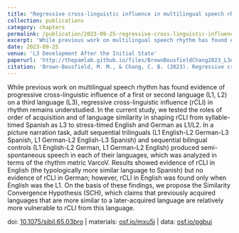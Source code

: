 ```yaml
---
title: "Regressive cross-linguistic influence in multilingual speech rhythm: The role of language similarity"
collection: publications
category: chapters
permalink: /publication/2023-09-25-regressive-cross-linguistic-influence
excerpt: 'While previous work on multilingual speech rhythm has found evidence of progressive cross-linguistic influence...'
date: 2023-09-25
venue: 'L3 Development After the Initial State'
paperurl: 'http://thepamlab.github.io/files/BrownBousfieldChang2023_L3AIS.pdf'
citation: 'Brown-Bousfield, M. M., & Chang, C. B. (2023). Regressive cross-linguistic influence in multilingual speech rhythm: The role of language similarity. In M. M. Brown-Bousfield, S. Flynn, & É. Fernández-Berkes (Eds.), <i>L3 Development After the Initial State</i> (pp. 49–71). Amsterdam, The Netherlands: John Benjamins Publishing.'
---
```


While previous work on multilingual speech rhythm has found evidence of progressive cross-linguistic influence of a first or second language (L1, L2) on a third language (L3), regressive cross-linguistic influence (rCLI) in rhythm remains understudied. In the current study, we tested the roles of order of acquisition and of language similarity in shaping rCLI from syllable-timed Spanish as L3 to stress-timed English and German as L1/L2. In a picture narration task, adult sequential trilinguals (L1 English-L2 German-L3 Spanish, L1 German-L2 English-L3 Spanish) and sequential bilingual controls (L1 English-L2 German, L1 German-L2 English) produced semi-spontaneous speech in each of their languages, which was analyzed in terms of the rhythm metric VarcoV. Results showed evidence of rCLI in English (the typologically more similar language to Spanish) but no evidence of rCLI in German; however, rCLI in English was found only when English was the L1. On the basis of these findings, we propose the Similarity Convergence Hypothesis (SCH), which claims that previously acquired languages that are more similar to a later-acquired language are relatively more vulnerable to rCLI from this language.

doi: <a href="https://doi.org/10.1075/sibil.65.03bro" target="_blank">10.1075/sibil.65.03bro</a> | materials: <a href="https://osf.io/mxu5j/" target="_blank">osf.io/mxu5j</a> | data: <a href="https://osf.io/pgbuj/" target="_blank">osf.io/pgbuj</a>
